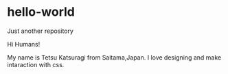 # hello-world
Just another repository

Hi Humans!

My name is Tetsu Katsuragi from Saitama,Japan.
I love designing and make intaraction with css.
